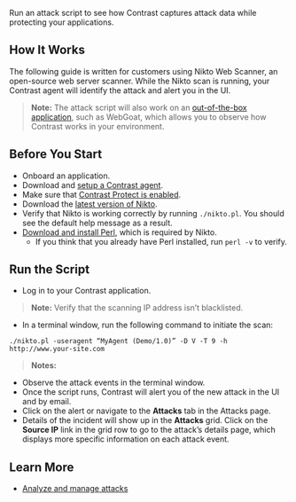 
<!--
title: "Run an Attack Script"
description: "Run an attack script with Contrast"
tags: "user attack events run script ui"
-->

Run an attack script to see how Contrast captures attack data while protecting your applications. 

## How It Works 

The following guide is written for customers using Nikto Web Scanner, an open-source web server scanner. While the Nikto scan is running, your Contrast agent will identify the attack and alert you in the UI.

> **Note:** The attack script will also work on an [out-of-the-box application](installation-apps.html#sample-app), such as WebGoat, which allows you to observe how Contrast works in your environment. 

## Before You Start

* Onboard an application.
* Download and [setup a Contrast agent](installation-setup.html#quick-start). 
* Make sure that [Contrast Protect is enabled](admin-manageorgs.html#assess-protect). 
* Download the [latest version of Nikto](https://cirt.net/Nikto2).
* Verify that Nikto is working correctly by running `./nikto.pl`. You should see the default help message as a result. 
* [Download and install Perl](http://learn.perl.org/installing/), which is required by Nikto.
  * If you think that you already have Perl installed, run `perl -v` to verify. 

## Run the Script

* Log in to your Contrast application. 

> **Note:** Verify that the scanning IP address isn’t blacklisted. 

* In a terminal window, run the following command to initiate the scan: 

```
./nikto.pl -useragent “MyAgent (Demo/1.0)” -D V -T 9 -h http://www.your-site.com
```

> **Notes:**

* Observe the attack events in the terminal window. 
* Once the script runs, Contrast will alert you of the new attack in the UI and by email. 
* Click on the alert or navigate to the **Attacks** tab in the Attacks page. 
* Details of the incident will show up in the **Attacks** grid. Click on the **Source IP** link in the grid row to go to the attack’s details page, which displays more specific information on each attack event. 


## Learn More 

* [Analyze and manage attacks](user-attacks.html#analyze-attacks)


